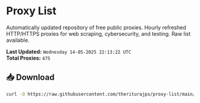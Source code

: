 # Proxy List

Automatically updated repository of free public proxies. Hourly refreshed HTTP/HTTPS proxies for web scraping, cybersecurity, and testing. Raw list available.

**Last Updated:** `Wednesday 14-05-2025 22:13:22 UTC`  
**Total Proxies:** `475`

## 📥 Download
```bash
curl -O https://raw.githubusercontent.com/theriturajps/proxy-list/main/proxies.txt
